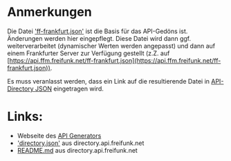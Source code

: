Anmerkungen
===========
Die Datei ['ff-frankfurt.json'](ff-frankfurt.json) ist die Basis für das API-Gedöns ist.  
Änderungen werden hier eingepflegt. Diese Datei wird dann ggf. weiterverarbeitet (dynamischer Werten werden angepasst) und dann auf einem Frankfurter Server zur Verfügung gestellt (z.Z. auf [https://api.ffm.freifunk.net/ff-frankfurt.json](https://api.ffm.freifunk.net/ff-frankfurt.json)).

Es muss veranlasst werden, dass ein Link auf die resultierende Datei in [API-Directory JSON](https://github.com/freifunk/directory.api.freifunk.net/blob/master/directory.json) eingetragen wird.

Links:
==
- Webseite des [API Generators](https://freifunk.net/api-generator)
- ['directory.json'](https://github.com/freifunk/directory.api.freifunk.net/blob/master/directory.json) aus directory.api.freifunk.net
- [README.md](https://github.com/freifunk-ffm/directory.api.freifunk.net/blob/master/README.md) aus directory.api.freifunk.net

